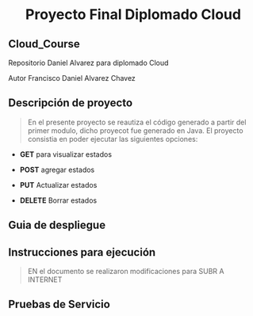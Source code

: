 <h1 align="center"> Proyecto Final Diplomado Cloud </h1>

## Cloud_Course
Repositorio Daniel Alvarez para diplomado Cloud

Autor Francisco Daniel Alvarez Chavez

## Descripción de proyecto
> En el presente proyecto se reautiza el código generado a partir del primer modulo, dicho proyecot fue generado en Java. El proyecto consistia en poder ejecutar las siguientes opciones:

+ **GET** para visualizar estados

+ **POST** agregar estados

+ **PUT** Actualizar estados

+ **DELETE** Borrar estados

## Guia de despliegue

## Instrucciones para ejecución 
> EN el documento se realizaron modificaciones para SUBR A INTERNET
## Pruebas de Servicio
